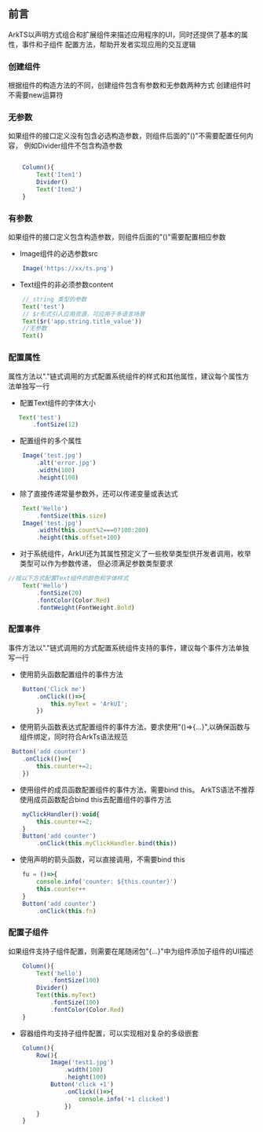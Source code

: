 ## 前言
ArkTS以声明方式组合和扩展组件来描述应用程序的UI，同时还提供了基本的属性，事件和子组件
配置方法，帮助开发者实现应用的交互逻辑


### 创建组件
根据组件的构造方法的不同，创建组件包含有参数和无参数两种方式
创建组件时不需要new运算符

### 无参数
如果组件的接口定义没有包含必选构造参数，则组件后面的"()"不需要配置任何内容，
例如Divider组件不包含构造参数
```javascript

    Column(){
        Text('Item1')
        Divider()
        Text('Item2')
    }

```

### 有参数
如果组件的接口定义包含构造参数，则组件后面的"()"需要配置相应参数
- Image组件的必选参数src
```javascript
    Image('https://xx/ts.png')
```
- Text组件的非必须参数content
```javascript
    // string 类型的参数
    Text('test')
    // $r形式引入应用资源，可应用于多语言场景
    Text($r('app.string.title_value'))
    //无参数
    Text()
```

### 配置属性
属性方法以"."链式调用的方式配置系统组件的样式和其他属性，建议每个属性方法单独写一行

- 配置Text组件的字体大小
 ```javascript
    Text('test')
        .fontSize(12)
```
- 配置组件的多个属性
```javascript
    Image('test.jpg')
        .alt('error.jpg')
        .width(100)
        .height(100)
```
- 除了直接传递常量参数外，还可以传递变量或表达式
```javascript
    Text('Hello')
        .fontSize(this.size)
    Image('test.jpg')
        .width(this.count%2===0?100:200)
        .height(this.offset+100)
```
- 对于系统组件，ArkUI还为其属性预定义了一些枚举类型供开发者调用，枚举类型可以作为参数传递，
但必须满足参数类型要求
```javascript
//按以下方式配置Text组件的颜色和字体样式
    Text('Hello')
        .fontSize(20)
        .fontColor(Color.Red)
        .fontWeight(FontWeight.Bold)

```
### 配置事件
事件方法以"."链式调用的方式配置系统组件支持的事件，建议每个事件方法单独写一行
- 使用箭头函数配置组件的事件方法
```javascript
    Button('Click me')
        .onClick(()=>{
            this.myText = 'ArkUI';
        })
```
- 使用箭头函数表达式配置组件的事件方法，要求使用"()=>{...}",以确保函数与组件绑定，同时符合ArkTs语法规范
```javascript
 Button('add counter')
    .onClick(()=>{
        this.counter+=2;
    })
```
- 使用组件的成员函数配置组件的事件方法，需要bind this。 ArkTS语法不推荐使用成员函数配合bind this去配置组件的事件方法

```javascript
    myClickHandler():void{
        this.counter+=2;
    }
    Button('add counter')
        .onClick(this.myClickHandler.bind(this))
```
- 使用声明的箭头函数，可以直接调用，不需要bind this
```javascript
    fu = ()=>{
        console.info('counter: ${this.counter}')
        this.counter++
    }   
    Button('add counter')
        .onClick(this.fn)
```

### 配置子组件
如果组件支持子组件配置，则需要在尾随闭包"{...}"中为组件添加子组件的UI描述
```javascript
    Column(){
        Text('hello')
            .fontSize(100)
        Divider()
        Text(this.myText)
            .fontSize(100)
            .fontColor(Color.Red)
    }
```
- 容器组件均支持子组件配置，可以实现相对复杂的多级嵌套
```javascript
    Column(){
        Row(){
            Image('test1.jpg')
                .width(100)
                .height(100)
            Button('click +1')
                .onClick(()=>{
                    console.info('+1 clicked')
                })
        }
    }
```